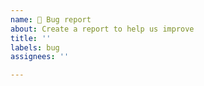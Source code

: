 ```yaml
---
name: 🐞 Bug report
about: Create a report to help us improve
title: ''
labels: bug
assignees: ''

---
```


<!--

  👋 Hi there!
  Thanks for using metrics and helping us to improve!

  Please check the following before filling a bug report:
    - It does not duplicate another existing issue
    - Retry at least once to confirm that it was not some random error

  For visual issues, mispelled words, etc. ...
    - Provide a description of what you expected to happen
    - Optionally add screenshots or additional context

  For runtime errors...
    impacting action version:
      - Paste an excerpt of:
        - workflow step
        - error logs
        - direct GitHub links to the above

    impacting web instance version:
      - Paste used url query

  For other issues...
    - Just write a clear and concise description of what the bug is

-->
